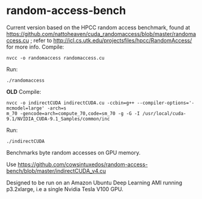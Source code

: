 # random-access-bench

Current version based on the HPCC random access benchmark, found at https://github.com/nattoheaven/cuda_randomaccess/blob/master/randomaccess.cu ; refer to http://icl.cs.utk.edu/projectsfiles/hpcc/RandomAccess/ for more info.
Compile:
```
nvcc -o randomaccess randomaccess.cu
```

Run:
```
./randomaccess
```


**OLD**
Compile:
```
nvcc -o indirectCUDA indirectCUDA.cu -ccbin=g++ --compiler-options='-mcmodel=large' -arch=s
m_70 -gencode=arch=compute_70,code=sm_70 -g -G -I /usr/local/cuda-9.1/NVIDIA_CUDA-9.1_Samples/common/inc
```

Run:
```
./indirectCUDA
```

Benchmarks byte random accesses on GPU memory. 

Use https://github.com/cowsintuxedos/random-access-bench/blob/master/indirectCUDA_v4.cu 

Designed to be run on an Amazon Ubuntu Deep Learning AMI running p3.2xlarge, i.e a single Nvidia Tesla V100 GPU.
